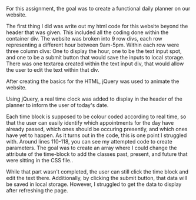 For this assignment, the goal was to create a functional daily planner on our website.

The first thing I did was write out my html code for this website beyond the header that was given. This included all the coding done within the container div. The website was broken into 9 row divs, each row representing a different hour between 9am-5pm. Within each row were three column divs: One to display the hour, one to be the text input spot, and one to be a submit button that would save the inputs to local storage. There was one textarea created within the text input div, that would allow the user to edit the text within that div.

After creating the basics for the HTML, jQuery was used to animate the website.

Using jQuery, a real time clock was added to display in the header of the planner to inform the user of today's date.

Each time block is supposed to be colour coded according to real time, so that the user can easily identify which appointments for the day have already passed, which ones should be occuring presently, and which ones have yet to happen. As it turns out in the code, this is one point I struggled with. Around lines 110-118, you can see my attempted code to create parameters. The goal was to create an array where I could change the attribute of the time-block to add the classes past, present, and future that were sitting in the CSS file..

While that part wasn't completed, the user can still click the time block and edit the text there. Additionally, by clicking the submit button, that data will be saved in local storage. However, I struggled to get the data to display after refreshing the page.

